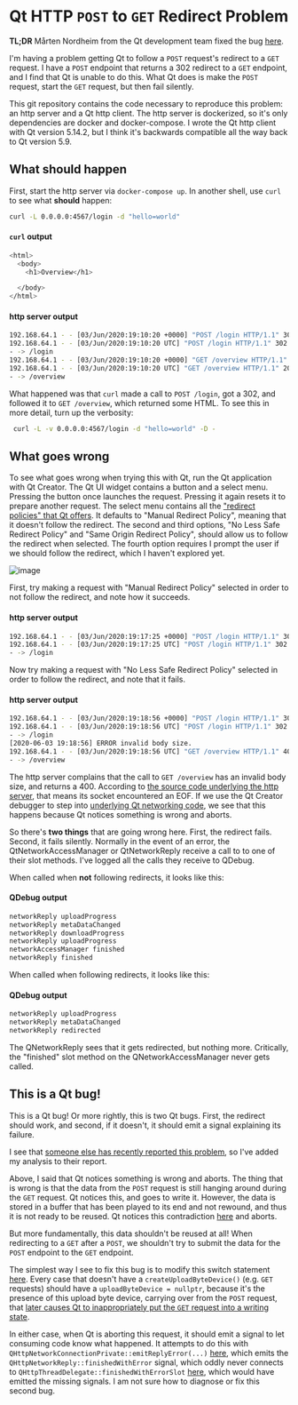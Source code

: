 # Qt HTTP `POST` to `GET` Redirect Problem

**TL;DR** Mårten Nordheim from the Qt development team fixed the bug [here](https://bugreports.qt.io/browse/QTBUG-84162).

I'm having a problem getting Qt to follow a `POST` request's redirect to a `GET` request. I have a `POST` endpoint that returns a 302 redirect to a `GET` endpoint, and I find that Qt is unable to do this. What Qt does is make the `POST` request, start the `GET` request, but then fail silently.

This git repository contains the code necessary to reproduce this problem: an http server and a Qt http client. The http server is dockerized, so it's only dependencies are docker and docker-compose. I wrote the Qt http client with Qt version 5.14.2, but I think it's backwards compatible all the way back to Qt version 5.9.

## What should happen

First, start the http server via `docker-compose up`. In another shell, use `curl` to see what __should__ happen:
```sh
curl -L 0.0.0.0:4567/login -d "hello=world"
```
#### `curl` output
```sh
<html>
  <body>
    <h1>Overview</h1>

  </body>
</html>
```
#### http server output
```sh
192.168.64.1 - - [03/Jun/2020:19:10:20 +0000] "POST /login HTTP/1.1" 302 - 0.0013
192.168.64.1 - - [03/Jun/2020:19:10:20 UTC] "POST /login HTTP/1.1" 302 0
- -> /login
192.168.64.1 - - [03/Jun/2020:19:10:20 +0000] "GET /overview HTTP/1.1" 200 57 0.0031
192.168.64.1 - - [03/Jun/2020:19:10:20 UTC] "GET /overview HTTP/1.1" 200 57
- -> /overview
```
What happened was that `curl` made a call to `POST /login`, got a 302, and followed it to `GET /overview`, which returned some HTML. To see this in more detail, turn up the verbosity:
```sh
 curl -L -v 0.0.0.0:4567/login -d "hello=world" -D -
```

## What goes wrong

To see what goes wrong when trying this with Qt, run the Qt application with Qt Creator. The Qt UI widget contains a button and a select menu. Pressing the button once launches the request. Pressing it again resets it to prepare another request. The select menu contains all the ["redirect policies" that Qt offers](https://doc.qt.io/qt-5/qnetworkrequest.html#RedirectPolicy-enum). It defaults to "Manual Redirect Policy", meaning that it doesn't follow the redirect. The second and third options, "No Less Safe Redirect Policy" and "Same Origin Redirect Policy", should allow us to follow the redirect when selected. The fourth option requires I prompt the user if we should follow the redirect, which I haven't explored yet.

![image](https://user-images.githubusercontent.com/3466499/83682231-a557a380-a5b1-11ea-859d-c99c7a3956f6.png)

First, try making a request with "Manual Redirect Policy" selected in order to not follow the redirect, and note how it succeeds.
#### http server output
```sh
192.168.64.1 - - [03/Jun/2020:19:17:25 +0000] "POST /login HTTP/1.1" 302 - 0.0006
192.168.64.1 - - [03/Jun/2020:19:17:25 UTC] "POST /login HTTP/1.1" 302 0
- -> /login
```

Now try making a request with "No Less Safe Redirect Policy" selected in order to follow the redirect, and note that it fails.
#### http server output
```sh
192.168.64.1 - - [03/Jun/2020:19:18:56 +0000] "POST /login HTTP/1.1" 302 - 0.0096
192.168.64.1 - - [03/Jun/2020:19:18:56 UTC] "POST /login HTTP/1.1" 302 0
- -> /login
[2020-06-03 19:18:56] ERROR invalid body size.
192.168.64.1 - - [03/Jun/2020:19:18:56 UTC] "GET /overview HTTP/1.1" 400 278
- -> /overview
```

The http server complains that the call to `GET /overview` has an invalid body size, and returns a 400. According to [the source code underlying the http server](https://github.com/ruby/webrick/blob/6b6990ec81479160d53d81310c05ab4dc508b199/lib/webrick/httprequest.rb#L517-L519), that means its socket encountered an EOF. If we use the Qt Creator debugger to step into [underlying Qt networking code](https://github.com/qt/qtbase/blob/3673ee98236f7b901db3112f0112ad57691a2358/src/network/access/qhttpprotocolhandler.cpp#L372-L375), we see that this happens because Qt notices something is wrong and aborts.

So there's __two things__ that are going wrong here. First, the redirect fails. Second, it fails silently. Normally in the event of an error, the QtNetworkAccessManager or QtNetworkReply receive a call to to one of their slot methods. I've logged all the calls they receive to QDebug.

When called when __not__ following redirects, it looks like this:
#### QDebug output
```sh
networkReply uploadProgress
networkReply metaDataChanged
networkReply downloadProgress
networkReply uploadProgress
networkAccessManager finished
networkReply finished
```
When called when following redirects, it looks like this:
#### QDebug output
```sh
networkReply uploadProgress
networkReply metaDataChanged
networkReply redirected
```
The QNetworkReply sees that it gets redirected, but nothing more. Critically, the "finished" slot method on the QNetworkAccessManager never gets called.

## This is a Qt bug!

This is a Qt bug! Or more rightly, this is two Qt bugs. First, the redirect should work, and second, if it doesn't, it should emit a signal explaining its failure.

I see that [someone else has recently reported this problem](https://bugreports.qt.io/browse/QTBUG-84162), so I've added my analysis to their report.

Above, I said that Qt notices something is wrong and aborts. The thing that is wrong is that the data from the `POST` request is still hanging around during the `GET` request. Qt notices this, and goes to write it. However, the data is stored in a buffer that has been played to its end and not rewound, and thus it is not ready to be reused. Qt notices this contradiction [here](https://github.com/qt/qtbase/blob/3673ee98236f7b901db3112f0112ad57691a2358/src/network/access/qhttpprotocolhandler.cpp#L372-L375) and aborts.

But more fundamentally, this data shouldn't be reused at all! When redirecting to a `GET` after a `POST`, we shouldn't try to submit the data for the `POST` endpoint to the `GET` endpoint.

The simplest way I see to fix this bug is to modify this switch statement [here](https://github.com/qt/qtbase/blob/bd3b978701c32b2e13da853f2064aab369e32745/src/network/access/qnetworkreplyhttpimpl.cpp#L684-L724). Every case that doesn't have a `createUploadByteDevice()` (e.g. `GET` requests) should have a `uploadByteDevice = nullptr`, because it's the presence of this upload byte device, carrying over from the `POST` request, that [later causes Qt to inappropriately put the `GET` request into a writing state](https://github.com/qt/qtbase/blob/5a779a4ad350accadc4337d332eedb29ba1cc26b/src/network/access/qhttpprotocolhandler.cpp#L325-L332).

In either case, when Qt is aborting this request, it should emit a signal to let consuming code know what happened. It attempts to do this with `QHttpNetworkConnectionPrivate::emitReplyError(...)` [here](https://github.com/qt/qtbase/blob/5a779a4ad350accadc4337d332eedb29ba1cc26b/src/network/access/qhttpprotocolhandler.cpp#L374), which emits the `QHttpNetworkReply::finishedWithError` signal, which oddly never connects to `QHttpThreadDelegate::finishedWithErrorSlot` [here](https://github.com/qt/qtbase/blob/f66a8edc200482308c8567395a7b6f95143c8f92/src/network/access/qhttpthreaddelegate.cpp#L555-L575), which would have emitted the missing signals. I am not sure how to diagnose or fix this second bug.
